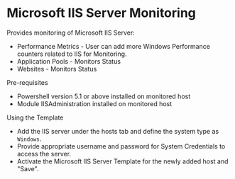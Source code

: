 Microsoft IIS Server Monitoring
====================================

Provides monitoring of Microsoft IIS Server:

* Performance Metrics - User can add more Windows Performance counters related to IIS for Monitoring.
* Application Pools - Monitors Status
* Websites - Monitors Status

Pre-requisites

* Powershell version 5.1 or above installed on monitored host
* Module IISAdministration installed on monitored host

Using the Template

* Add the IIS server under the hosts tab and define the system type as `Windows`.
* Provide appropriate username and password for System Credentials to access the server.
* Activate the Microsoft IIS Server Template for the newly added host and "Save".
